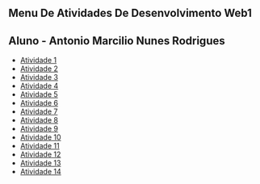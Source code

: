 ## Menu De Atividades De Desenvolvimento Web1
## Aluno - Antonio Marcilio Nunes Rodrigues
- [Atividade 1](https://neguin05.github.io/Atividade-1-Web1/)
- [Atividade 2](https://neguin05.github.io/Atividade-2-Web1/)
- [Atividade 3](https://neguin05.github.io/Atividade-3-Web1/)
- [Atividade 4](https://neguin05.github.io/Atividade-4-Web1/)
- [Atividade 5](https://neguin05.github.io/Atividade-5-Web1/)
- [Atividade 6](https://neguin05.github.io/Atividade-6-Web1/)
- [Atividade 7](https://neguin05.github.io/Atividade-7-Web1/)
- [Atividade 8](https://neguin05.github.io/Atividade-8-Web1/)
- [Atividade 9](https://neguin05.github.io/Atividade-9-Web1/)
- [Atividade 10](https://neguin05.github.io/Atividade-10-Web1/)
- [Atividade 11](https://neguin05.github.io/Atividade-11-Web1/)
- [Atividade 12]()
- [Atividade 13]()
- [Atividade 14]()
